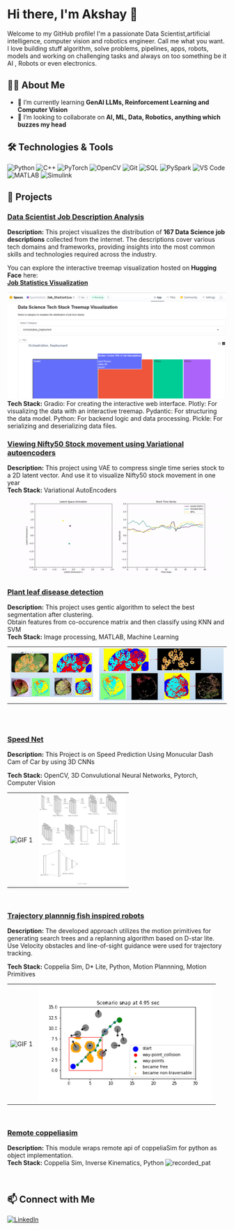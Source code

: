 # Hi there, I'm Akshay 👋


Welcome to my GitHub profile! I'm a passionate Data Scientist,artificial intelligence, computer vision and robotics engineer. Call me what you want. I love building stuff algorithm, solve problems, pipelines, apps, robots, models and working on challenging tasks and always on too something be it AI , Robots or even electronics. 



## 🧑‍💻 About Me

- 🌱 I’m currently learning **GenAI LLMs, Reinforcement Learning and Computer Vision**
- 👯 I’m looking to collaborate on **AI, ML, Data, Robotics, anything which buzzes my head**

## 🛠️ Technologies & Tools

![Python](https://img.shields.io/badge/-Python-3776AB?logo=python&logoColor=white&style=flat)
![C++](https://img.shields.io/badge/-C++-00599C?logo=c%2B%2B&logoColor=white&style=flat)
![PyTorch](https://img.shields.io/badge/-PyTorch-EE4C2C?logo=pytorch&logoColor=white&style=flat)
![OpenCV](https://img.shields.io/badge/-OpenCV-5C3EE8?logo=opencv&logoColor=white&style=flat)
![Git](https://img.shields.io/badge/-Git-F05032?logo=git&logoColor=white&style=flat)
![SQL](https://img.shields.io/badge/-SQL-CC2927?logo=postgresql&logoColor=white&style=flat)
![PySpark](https://img.shields.io/badge/-PySpark-E25A1C?logo=apachespark&logoColor=white&style=flat)
![VS Code](https://img.shields.io/badge/-VS%20Code-007ACC?logo=visual-studio-code&logoColor=white&style=flat)
![MATLAB](https://img.shields.io/badge/-MATLAB-0076A8?logo=mathworks&logoColor=white&style=flat)
![Simulink](https://img.shields.io/badge/-Simulink-0076A8?logo=simulink&logoColor=white&style=flat)





## 🚀 Projects
### [Data Scientist Job Description Analysis ](https://github.com/the-ray-kar/Data-Science-Job-Statistics/)
**Description:** This project visualizes the distribution of **167 Data Science job descriptions** collected from the internet. The descriptions cover various tech domains and frameworks, providing insights into the most common skills and technologies required across the industry.

You can explore the interactive treemap visualization hosted on **Hugging Face** here:  
[**Job Statistics Visualization**](https://huggingface.co/spaces/SparkleDark/Job_Statistics)

![Orchestration Tools Example Vizualization](https://github.com/the-ray-kar/Data-Science-Job-Statistics/blob/c21b99aefba4f214210e650e05dda66e596db85e/VizShot.png)
**Tech Stack:** 
    Gradio: For creating the interactive web interface.
    Plotly: For visualizing the data with an interactive treemap.
    Pydantic: For structuring the data model.
    Python: For backend logic and data processing.
    Pickle: For serializing and deserializing data files.



### [Viewing Nifty50 Stock movement using Variational autoencoders](https://github.com/the-ray-kar/Stock_VAE)
**Description:** This project using VAE to compress single time series stock to a 2D latent vector. And use it to visualize Nifty50 stock movement in one year<br>
**Tech Stack:** Variational AutoEncoders
![Movement of 3 stocks along side timeseries](https://github.com/the-ray-kar/Stock_VAE/blob/df5e90aa04e262b0f67970290ac52cc5c7a9d6c4/3stock_latentvstimeseries.gif)

### [Plant leaf disease detection](https://github.com/the-ray-kar/Plant-leaf-disease-detection/)
**Description:** This project uses gentic algorithm to select the best segmentation after clustering. <br> Obtain features from co-occurence matrix and then classify using KNN and SVM <br>
**Tech Stack:** Image processing, MATLAB, Machine Learning

<table>
  <tr>
    <td><img src="https://github.com/the-ray-kar/Plant-leaf-disease-detection/blob/main/sample_results/segmentation.png" alt="GIF 1" width="400"/></td>
    <td><img src="https://github.com/the-ray-kar/Plant-leaf-disease-detection/blob/main/sample_results/extraction.png" alt="GIF 2" width="600"/></td>
  </tr>
</table>
<br>
<br>

### [Speed Net](https://github.com/the-ray-kar/SpeedNet)
**Description:** This Project is on Speed Prediction Using Monucular Dash Cam of Car by using 3D CNNs

**Tech Stack:** OpenCV, 3D Convulutional Neural Networks, Pytorch, Computer Vision
<table>
  <tr>
    <td><img src="https://github.com/the-ray-kar/SpeedNet/blob/057546f42517da8193f78c7439062599d71dce70/diagrams/ModelRunSnip.gif" alt="GIF 1" width="600"/></td>
    <td><img src="https://github.com/the-ray-kar/SpeedNet/blob/c3208e1976b19eec7599ca11bec42d2f12b5d4b1/SpeedNet.drawio.svg" alt="GIF 2" width="200"/></td>
  </tr>
</table>
<br>

### [Trajectory plannnig fish inspired robots](https://github.com/the-ray-kar/Trajectory-Planning-Fish-inspired-robots)
**Description:** The developed approach utilizes the motion primitives
for generating search trees and a replanning algorithm based on D-star lite. Use Velocity obstacles 
and line-of-sight guidance were used for trajectory tracking.

**Tech Stack:** Coppelia Sim, D* Lite, Python, Motion Plannning, Motion Primitives

<table>
  <tr>
    <td><img src="https://github.com/the-ray-kar/Trajectory-Planning-Fish-inspired-robots/blob/9103275aaadc830f8c8dbebb427bb88408d9b8e8/Simulation_raw_results/20ms/eelenv.gif" alt="GIF 1" width="400"/></td>
    <td><img src="https://github.com/the-ray-kar/Trajectory-Planning-Fish-inspired-robots/blob/4e8dc5cc4025da5cbf01da679ca6ac9178434587/Simulation_raw_results/20ms/eelplan.gif" alt="GIF 2" width="400"/></td>
  </tr>
</table>
<br>


### [Remote coppeliasim ](https://github.com/the-ray-kar/Remote_coppeliasim)
**Description:** This module wraps remote api of coppeliaSim for python as object implementation.  
**Tech Stack:** Coppelia Sim, Inverse Kinematics, Python
![recorded_pat](https://user-images.githubusercontent.com/70949901/137765453-b47d44f3-fcf7-4693-93ea-031974e3ed50.gif)

<br>





## 📫 Connect with Me

[![LinkedIn](https://img.shields.io/badge/-LinkedIn-0A66C2?logo=linkedin&logoColor=white&style=flat)](https://www.linkedin.com/in/akshayydarekar/)

